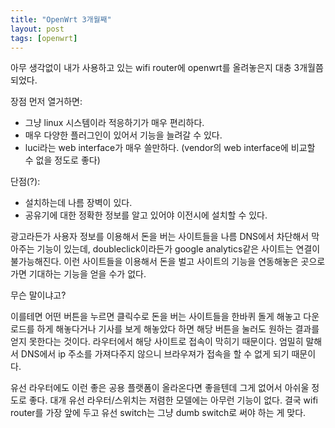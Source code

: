 ```yaml
---
title: "OpenWrt 3개월째"
layout: post
tags: [openwrt]
---
```


아무 생각없이 내가 사용하고 있는 wifi router에 openwrt를 올려놓은지 대충 3개월쯤 되었다.

장점 먼저 열거하면:
- 그냥 linux 시스템이라 적응하기가 매우 편리하다. 
- 매우 다양한 플러그인이 있어서 기능을 늘려갈 수 있다. 
- luci라는 web interface가 매우 쓸만하다. (vendor의 web interface에 비교할 수 없을 정도로 좋다)

단점(?):
- 설치하는데 나름 장벽이 있다. 
- 공유기에 대한 정확한 정보를 알고 있어야 이전시에 설치할 수 있다.

광고라든가 사용자 정보를 이용해서 돈을 버는 사이트들을 나름 DNS에서 차단해서 막아주는 기능이 있는데, doubleclick이라든가 google analytics같은 사이트는 연결이 불가능해진다. 이런 사이트들을 이용해서 돈을 벌고 사이트의 기능을 연동해놓은 곳으로 가면 기대하는 기능을 얻을 수가 없다.

무슨 말이냐고?

이를테면 어떤 버튼을 누르면 클릭수로 돈을 버는 사이트들을 한바퀴 돌게 해놓고 다운로드를 하게 해놓다거나 기사를 보게 해놓았다 하면 해당 버튼을 눌러도 원하는 결과를 얻지 못한다는 것이다. 라우터에서 해당 사이트로 접속이 막히기 때문이다. 엄밀히 말해서 DNS에서 ip 주소를 가져다주지 않으니 브라우져가 접속을 할 수 없게 되기 때문이다.

유선 라우터에도 이런 좋은 공용 플랫폼이 올라온다면 좋을텐데 그게 없어서 아쉬울 정도로 좋다. 대개 유선 라우터/스위치는 저렴한 모델에는 아무런 기능이 없다. 결국 wifi router를 가장 앞에 두고 유선 switch는 그냥 dumb switch로 써야 하는 게 맞다.
